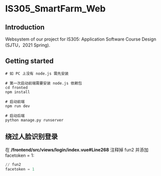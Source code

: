 # IS305_SmartFarm_Web
## Introduction
Websystem of our project for IS305: Application Software Course Design (SJTU，2021 Spring).

## Getting started
```shell
# 如 PC 上没有 node.js 需先安装

# 第一次启动前端需要安装 node.js 依赖包
cd fronted
npm install

# 启动前端
npm run dev

# 启动后端
python manage.py runserver
```

## 绕过人脸识别登录
在 **/frontend/src/views/login/index.vue#Line268** 注释掉 fun2 并添加 facetoken = 1:
```python
// fun2
facetoken = 1
```

